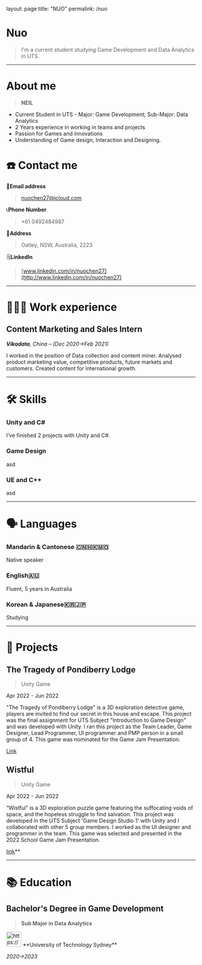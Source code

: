 layout: page
title: "NUO"
permalink: /nuo

# Nuo

> I'm a current student studying Game Development and Data Analytics in UTS.
> 

---

# About me

> **NEIL**
> 
- Current Student in UTS - Major: Game Development; Sub-Major: Data Analytics
- 2 Years experience in working in teams and projects
- Passion for Games and innovations
- Understanding of Game design, Interaction and Designing.

# ☎️ Contact me

📧**Email address** 

> nuochen27@icloud.com
> 

📞**Phone Number** 

> +61 0492484987
> 

🚩**Address** 

> Oatley, NSW, Australia, 2223
> 

🗒️**LinkedIn** 

> [www.linkedin.com/in/nuochen27](http://www.linkedin.com/in/nuochen27)
> 

---

# **👩🏻‍💻** Work experience

## Content Marketing and Sales Intern

***Vikadata**, China – (Dec 2020→Feb 2021)*

I worked in the position of Data collection and content miner. Analysed product marketing value, competitive products, future markets and customers. Created content for international growth. 

---

# 🛠 Skills

### Unity and C#

I’ve finished 2 projects with Unity and C#. 

### Game Design

asd

### UE and C++

asd

---

# 🗣 Languages

### Mandarin & Cantonese 🇨🇳🇭🇰🇲🇴

Native speaker

### English🇦🇺

Fluent, 5 years in Australia

### Korean & Japanese🇰🇷🇯🇵

Studying

---

# 📜 Projects

## **The Tragedy of Pondiberry Lodge**

> Unity Game
> 

Apr 2022 - Jun 2022

"The Tragedy of Pondiberry Lodge" is a 3D exploration detective game, players are invited to find our secret in this house and escape. This project was the final assignment for UTS Subject "Introduction to Game Design" and was developed with Unity. I ran this project as the Team Leader, Game Designer, Lead Programmer, UI programmer and PMP person in a small group of 4. This game was nominated for the Game Jam Presentation.

[Link](https://nuochen.itch.io/the-tragedy-of-pondiberry-lodge)

## **Wistful**

> Unity Game
> 

Apr 2022 - Jun 2022

“Wistful” is a 3D exploration puzzle game featuring the suffocating voids of space, and the hopeless struggle to find salvation. This project was developed in the UTS Subject 'Game Design Studio 1' with Unity and I collaborated with other 5 group members. I worked as the UI designer and programmer in the team. This game was selected and presented in the 2022 School Game Jam Presentation.

[link](https://k1ngslayer.itch.io/wistful-group-6)**

---

# 📚 Education

## **Bachelor's Degree in Game Development**

> **Sub Major in Data Analytics**
> 

<aside>
<img src="https://www.notion.so/icons/school_blue.svg" alt="https://www.notion.so/icons/school_blue.svg" width="40px" /> **University of Technology Sydney**

*2020→2023*

</aside>
